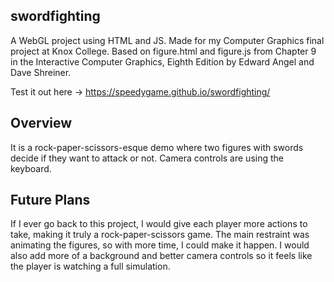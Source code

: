## swordfighting

A WebGL project using HTML and JS. Made for my Computer Graphics final project at Knox College. Based on figure.html and figure.js from Chapter 9 in the Interactive Computer Graphics, Eighth Edition by Edward Angel and Dave Shreiner.

Test it out here -> https://speedygame.github.io/swordfighting/

## Overview

It is a rock-paper-scissors-esque demo where two figures with swords decide if they want to attack or not. Camera controls are using the keyboard.

## Future Plans

If I ever go back to this project, I would give each player more actions to take, making it truly a rock-paper-scissors game. The main restraint was animating the figures, so with more time, I could make it happen. I would also add more of a background and better camera controls so it feels like the player is watching a full simulation.
